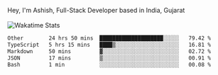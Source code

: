Hey, I'm Ashish, Full-Stack Developer based in India, Gujarat
<br>
<br>
![Wakatime Stats](https://wakatime.com/share/@codingashishdev/bdd06d3d-525a-4cb3-a80d-2b3c080cc41c.svg)

<!--START_SECTION:waka-->

```txt
Other        24 hrs 50 mins  ████████████████████░░░░░   79.42 %
TypeScript   5 hrs 15 mins   ████▒░░░░░░░░░░░░░░░░░░░░   16.81 %
Markdown     50 mins         ▓░░░░░░░░░░░░░░░░░░░░░░░░   02.72 %
JSON         17 mins         ▒░░░░░░░░░░░░░░░░░░░░░░░░   00.91 %
Bash         1 min           ░░░░░░░░░░░░░░░░░░░░░░░░░   00.08 %
```

<!--END_SECTION:waka-->
